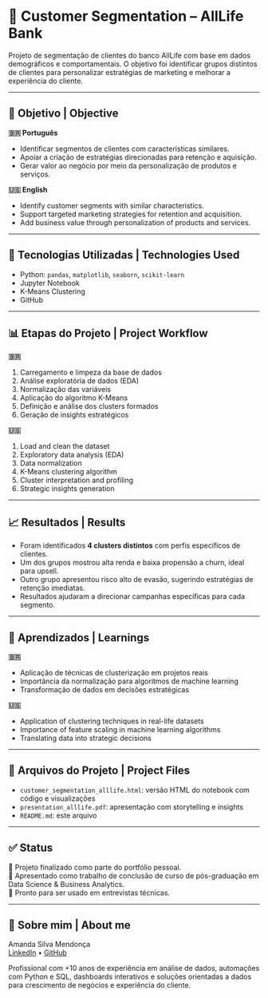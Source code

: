 # 🧠 Customer Segmentation – AllLife Bank

Projeto de segmentação de clientes do banco AllLife com base em dados demográficos e comportamentais. O objetivo foi identificar grupos distintos de clientes para personalizar estratégias de marketing e melhorar a experiência do cliente.

---

## 📌 Objetivo | Objective

**🇧🇷 Português**
- Identificar segmentos de clientes com características similares.
- Apoiar a criação de estratégias direcionadas para retenção e aquisição.
- Gerar valor ao negócio por meio da personalização de produtos e serviços.

**🇺🇸 English**
- Identify customer segments with similar characteristics.
- Support targeted marketing strategies for retention and acquisition.
- Add business value through personalization of products and services.

---

## 🧰 Tecnologias Utilizadas | Technologies Used

- Python: `pandas`, `matplotlib`, `seaborn`, `scikit-learn`
- Jupyter Notebook
- K-Means Clustering
- GitHub

---

## 📊 Etapas do Projeto | Project Workflow

**🇧🇷**
1. Carregamento e limpeza da base de dados
2. Análise exploratória de dados (EDA)
3. Normalização das variáveis
4. Aplicação do algoritmo K-Means
5. Definição e análise dos clusters formados
6. Geração de insights estratégicos

**🇺🇸**
1. Load and clean the dataset
2. Exploratory data analysis (EDA)
3. Data normalization
4. K-Means clustering algorithm
5. Cluster interpretation and profiling
6. Strategic insights generation

---

## 📈 Resultados | Results

- Foram identificados **4 clusters distintos** com perfis específicos de clientes.
- Um dos grupos mostrou alta renda e baixa propensão a churn, ideal para upsell.
- Outro grupo apresentou risco alto de evasão, sugerindo estratégias de retenção imediatas.
- Resultados ajudaram a direcionar campanhas específicas para cada segmento.

---

## 🧠 Aprendizados | Learnings

**🇧🇷**
- Aplicação de técnicas de clusterização em projetos reais
- Importância da normalização para algoritmos de machine learning
- Transformação de dados em decisões estratégicas

**🇺🇸**
- Application of clustering techniques in real-life datasets
- Importance of feature scaling in machine learning algorithms
- Translating data into strategic decisions

---

## 📁 Arquivos do Projeto | Project Files

- `customer_segmentation_alllife.html`: versão HTML do notebook com código e visualizações
- `presentation_alllife.pdf`: apresentação com storytelling e insights
- `README.md`: este arquivo

---

## ✅ Status

📌 Projeto finalizado como parte do portfólio pessoal.  
📌 Apresentado como trabalho de conclusão de curso de pós-graduação em Data Science & Business Analytics.  
📌 Pronto para ser usado em entrevistas técnicas.

---

## 💼 Sobre mim | About me

Amanda Silva Mendonça  
[LinkedIn](https://www.linkedin.com/in/mendonca-amanda) • [GitHub](https://github.com/mendonca-amanda)

Profissional com +10 anos de experiência em análise de dados, automações com Python e SQL, dashboards interativos e soluções orientadas a dados para crescimento de negócios e experiência do cliente.
